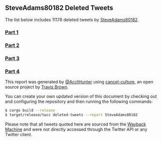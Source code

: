 ## SteveAdams80182 Deleted Tweets
The list below includes 11178 deleted tweets by
[SteveAdams80182](https://twitter.com/SteveAdams80182).

### [Part 1](Accounts/SteveAdams80182-202208191715-deleted-part1.md)  
### [Part 2](Accounts/SteveAdams80182-202208191715-deleted-part2.md)  
### [Part 3](Accounts/SteveAdams80182-202208191715-deleted-part3.md)  
### [Part 4](Accounts/SteveAdams80182-202208191715-deleted-part4.md)  


This report was generated by [@AcctHunter](https://twitter.com/accthunter) using [cancel-culture](https://github.com/travisbrown/cancel-culture),
an open source project by [Travis Brown](https://twitter.com/travisbrown).

You can create your own updated version of this document by checking out and configuring the
repository and then running the following commands:

```bash
$ cargo build --release
$ target/release/twcc deleted-tweets --report SteveAdams80182
```

Please note that all tweets quoted here are sourced from the
[Wayback Machine](https://web.archive.org) and were not directly accessed through the Twitter API or
any Twitter client.

